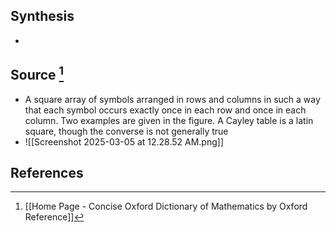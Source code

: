 ## Synthesis
- 
## Source [^1]
- A square array of symbols arranged in rows and columns in such a way that each symbol occurs exactly once in each row and once in each column. Two examples are given in the figure. A Cayley table is a latin square, though the converse is not generally true
- ![[Screenshot 2025-03-05 at 12.28.52 AM.png]]
## References

[^1]: [[Home Page - Concise Oxford Dictionary of Mathematics by Oxford Reference]]